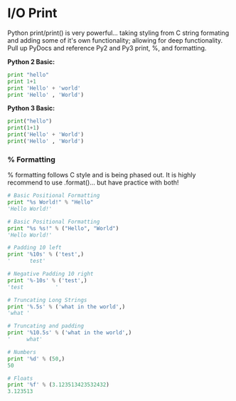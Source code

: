 # I/O Print

Python print/print\(\) is very powerful... taking styling from C string formating and adding some of it's own functionality; allowing for deep functionality. Pull up PyDocs and reference Py2 and Py3 print, %, and formatting.

**Python 2 Basic:**

```py
print "hello"
print 1+1
print 'Hello' + 'world'
print 'Hello' , 'World')
```

**Python 3 Basic:**

```py
print("hello")
print(1+1)
print('Hello' + 'World')
print('Hello' , 'World')
```

### % Formatting

% formatting follows C style and is being phased out. It is highly recommend to use .format\(\)… but have practice with both!

```py
​# Basic Positional Formatting
print "%s World!" % "Hello"
'Hello World!'

# Basic Positional Formatting
print "%s %s!" % ("Hello", "World")
'Hello World!'

# Padding 10 left
print '%10s' % ('test',)
'      test'

# Negative Padding 10 right
print '%-10s' % ('test',)
'test          '

# Truncating Long Strings
print '%.5s' % ('what in the world',)
'what '

# Truncating and padding
print '%10.5s' % ('what in the world',)
'     what'

# Numbers
print '%d' % (50,)
50

# Floats
print '%f' % (3.123513423532432)
3.123513
```



